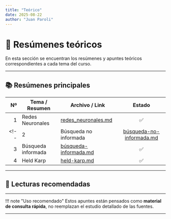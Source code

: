 ```yaml
---
title: "Teórico"
date: 2025-08-22
author: "Juan Paroli"
---
```

# 📖 Resúmenes teóricos

En esta sección se encuentran los resúmenes y apuntes teóricos correspondientes a cada tema del curso.  

---

## 📚 Resúmenes principales

| Nº | Tema / Resumen              | Archivo / Link                            | Estado |
|---:|-----------------------------|-------------------------------------------|:------:|
| 1  | Redes Neuronales            | [redes_neuronales.md](redes_neuronales.md)|  ✅    |
<!-- | 2  | Búsqueda no informada             | [búsqueda-no-informada.md](01_busqueda-no-informada.md) | ✅     |
| 3  | Búsqueda informada             | [búsqueda-informada.md](03_busqueda-informada.md) | ✅     |
|4  | Held Karp             | [held-karp.md](04_held_karp.md) | ✅     | -->



---

## 📖 Lecturas recomendadas

<!-- - [Python Data Science Handbook (O’Reilly)](https://jakevdp.github.io/PythonDataScienceHandbook/)   -->
<!-- - [Hands-On Machine Learning with Scikit-Learn & TensorFlow](https://www.oreilly.com/library/view/hands-on-machine-learning/9781491962282/)   -->

---

!!! note "Uso recomendado"
    Estos apuntes están pensados como **material de consulta rápida**, no reemplazan el estudio detallado de las fuentes.

---
